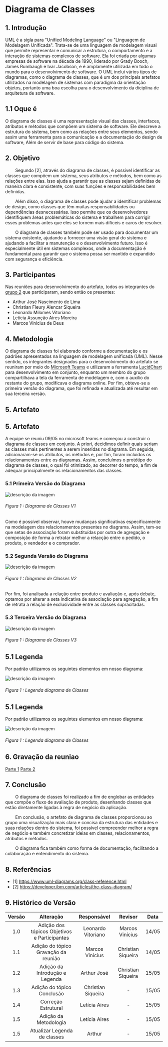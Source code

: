 # Diagrama de Classes

## 1. Introdução

UML é a sigla para "Unified Modeling Language" ou "Linguagem de Modelagem Unificada". Trata-se de uma linguagem de modelagem visual que permite representar e comunicar a estrutura, o comportamento e a interação de sistemas complexos de software. Ela foi criada por algumas empresas de software na década de 1990, liderado por Grady Booch, James Rumbaugh e Ivar Jacobson, e é amplamente utilizada em todo o mundo para o desenvolvimento de software. O UML inclui vários tipos de diagramas, como o diagrama de classes, que é um dos principais artefatos utilizados na modelagem de sistemas com paradigma da orientação objetos, portanto uma boa escolha para o desenvolvimento da diciplina de arquitetura de software. 

## 1.1 Oque é 

O diagrama de classes é uma representação visual das classes, interfaces, atributos e métodos que compõem um sistema de software. Ele descreve a estrutura do sistema, bem como as relações entre seus elementos, sendo assim uma ferramenta para a comunicação e a documentação do design de software, Além de servir de base para código do sistema.

## 2. Objetivo

&emsp;&emsp; Segundo [2], através do diagrama de classes, é possível identificar as classes que compõem um sistema, seus atributos e métodos, bem como as relações entre elas. Isso ajuda a garantir que as classes sejam definidas de maneira clara e consistente, com suas funções e responsabilidades bem definidas.

&emsp;&emsp; Além disso, o diagrama de classes pode ajudar a identificar problemas de design, como classes que têm muitas responsabilidades ou dependências desnecessárias. Isso permite que os desenvolvedores identifiquem áreas problemáticas do sistema e trabalhem para corrigir esses problemas antes que eles se tornem mais difíceis e caros de resolver.

&emsp;&emsp; O diagrama de classes também pode ser usado para documentar um sistema existente, ajudando a fornecer uma visão geral do sistema e ajudando a facilitar a manutenção e o desenvolvimento futuro. Isso é especialmente útil em sistemas complexos, onde a documentação é fundamental para garantir que o sistema possa ser mantido e expandido com segurança e eficiência.

## 3. Participantes

Nas reuniões para desenvolvimento do artefato, todos os integrantes do [grupo 2](https://unbarqdsw2023-1.github.io/2023.1_G2_ProjetoMercadoLivre/#/Modelagem/AtaReuniao_0205?id=_3-decis%c3%b5es) que participaram, sendo então os presentes:

- Arthur José Nascimento de Lima
- Christian Fleury Alencar Siqueira
- Leonardo Milomes Vitoriano
- Letícia Assunção Aires Moreira
- Marcos Vinicius de Deus

## 4. Metodologia

O diagrama de classes foi elaborado conforme a documentação e os padrões apresentados na linguagem de modelagem unificada (UML). Nesse sentido, os integrantes designados para o desenvolvimento do artefato se reuniram por meio do [Microsoft Teams](https://www.microsoft.com/pt-br/microsoft-teams/log-in) e utilizaram a ferramenta [LucidChart](https://www.lucidchart.com/pages/pt/landing?utm_source=google&utm_medium=cpc&utm_campaign=_chart_pt_allcountries_mixed_search_brand_exact_&km_CPC_CampaignId=1500131167&km_CPC_AdGroupID=59412156898&km_CPC_Keyword=lucid%20chart&km_CPC_MatchType=e&km_CPC_ExtensionID=&km_CPC_Network=g&km_CPC_AdPosition=&km_CPC_Creative=294337318271&km_CPC_TargetID=kwd-55720648523&km_CPC_Country=1001541&km_CPC_Device=c&km_CPC_placement=&km_CPC_target=&gclid=Cj0KCQjwsIejBhDOARIsANYqkD0e9p-ZAY9DkX9p6qGe4vBPj1SNfy38hmE8d0tKApmqB7XmsQ9gCIkaAqrPEALw_wcB) para desenvolvimento em conjunto, enquanto um membro do grupo compartilhava a tela da ferramenta de modelagem e, com o auxílio do restante do grupo,  modificava o diagrama online. Por fim, obteve-se a primeira versão do diagrama, que foi refinada e atualizada até resultar em sua terceira versão.

## 5. Artefato 

## 5. Artefato 

A equipe se reuniu 09/05 no microsoft teams e começou a construir o diagrama de classes em conjunto. A priori, decidimos definir quais seriam as classes mais pertinentes a serem inseridas no diagrama. Em seguida, adicionaram-se os atributos, os métodos e, por fim, foram incluídos os relacionamentos entre os diagramas.
Assim, concluímos o protótipo do diagrama de classes, o qual foi otimizado, ao decorrer do tempo, a fim de adequar principalmente os relacionamentos das classes.

### 5.1 Primeira Versão do Diagrama

<div style="display: center; align-items: center;">
  <img src="Assets/diagramas/ClassesV1.png" alt="descrição da imagem" style="margin-right: 20px;"/>
  <div style="flex-grow: 1;">
    <h6 style="text-align: flex;">
    Figura 1 : Diagrama de Classes V1
    </h6>
  </div>
</div>

Como é possível observar, houve mudanças significativas especificamente na modelagem dos relacionamentos presentes no diagrama.
Assim, tem-se que setas de associação foram substituídas por outra de agregação e composição de forma a retratar melhor a relacção entre o pedido, o produto, o vendedor e o comprador.

### 5.2 Segunda Versão do Diagrama

<div style="display: center; align-items: center;">
  <img src="Assets/diagramas/ClassesV2.png" alt="descrição da imagem" style="margin-right: 20px;"/>
  <div style="flex-grow: 1;">
    <h6 style="text-align: flex;">
    Figura 1 : Diagrama de Classes V2
    </h6>
  </div>
</div>

Por fim, foi analisada a relação entre produto e avaliação e, após debate, optamos por alterar a seta indicativa de associação para agregação, a fim de retrata a relação de exclusividade entre as classes supracitadas.

### 5.3 Terceira Versão do Diagrama

<div style="display: center; align-items: center;">
  <img src="Assets/diagramas/ClassesV3.png" alt="descrição da imagem" style="margin-right: 20px;"/>
  <div style="flex-grow: 1;">
    <h6 style="text-align: flex;">
    Figura 1 : Diagrama de Classes V3
    </h6>
  </div>
</div>

## 5.1 Legenda

Por padrão utilizamos os seguintes elementos em nosso diagrama:

<div style="display: center; align-items: center;">
  <img src="Assets/diagramas/legenda_diagrama_de_classes.png" alt="descrição da imagem" style="margin-right: 20px;"/>
  <div style="flex-grow: 1;">
    <h6 style="text-align: flex;">
    Figura 1 : Legenda diagrama de Classes
    </h6>
  </div>
</div>


## 5.1 Legenda

Por padrão utilizamos os seguintes elementos em nosso diagrama:

<div style="display: center; align-items: center;">
  <img src="Assets/diagramas/legenda_diagrama_de_classes.png" alt="descrição da imagem" style="margin-right: 20px;"/>
  <div style="flex-grow: 1;">
    <h6 style="text-align: flex;">
    Figura 1 : Legenda diagrama de Classes
    </h6>
  </div>
</div>

## 6. Gravação da reuniao

[Parte 1](https://youtu.be/CbLMMBllyBQ)
[Parte 2](https://youtu.be/eYP6UfRJLb4)

## 7. Conclusão
&emsp;&emsp; O diagrama de classes foi realizado a fim de englobar as entidades que compõe o fluxo de avaliação de produto, desenhando classes que estão diretamente ligadas à regra de negócio da aplicação.

&emsp;&emsp; Em conclusão, o artefato de diagrama de classes proporcionou ao grupo uma visualização mais clara e concisa da estrutura das entidades e suas relações dentro do sistema, foi possível compreender melhor a regra de negócio e também concretizar ideias em classes, relacionamentos, atributos e métodos.

&emsp;&emsp; O diagrama fica também como forma de documentação, facilitando a colaboração e entendimento do sistema.

## 8. Referências

- [1] https://www.uml-diagrams.org/class-reference.html
- [2] https://developer.ibm.com/articles/the-class-diagram/

## 9. Histórico de Versão

| Versão |      Alteração       |                Responsável                 |    Revisor    | Data  |
| :----: | :------------------: | :----------------------------------------: | :-----------: | :---: | 
| 1.0 | Adição dos tópicos Objetivos e Participantes  | Leonardo Vitoriano | Marcos Vinícius | 14/05 |
| 1.1 | Adição do tópico Gravação da reunião  | Marcos Vinícius | Christian Siqueira | 14/05 |
| 1.2 | Adição da Introdução e Legenda  | Arthur José | Christian Siqueira | 15/05 |
| 1.3 | Adição do tópico Conclusão  | Christian Siqueira | - | 15/05 |
| 1.4 | Correção Estrutural | Letícia Aires | - | 15/05 |
| 1.5 | Adição da Metodologia | Letícia Aires | - | 15/05 |
| 1.5 | Atualizar Legenda de classes | Arthur | - | 15/05 |

